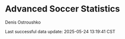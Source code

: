 # Advanced Soccer Statistics
Denis Ostroushko

<!-- gfm -->

Last successful data update: 2025-05-24 13:19:41 CST
